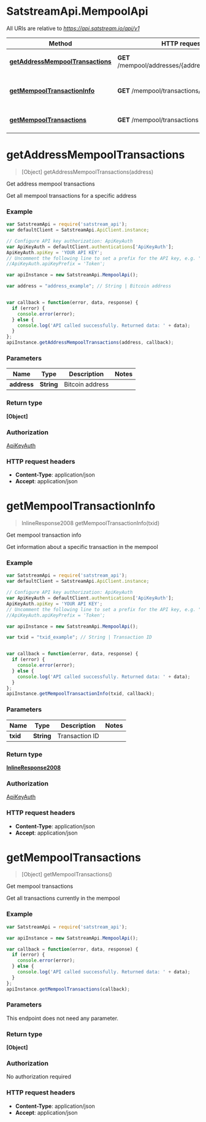 # SatstreamApi.MempoolApi

All URIs are relative to *https://api.satstream.io/api/v1*

Method | HTTP request | Description
------------- | ------------- | -------------
[**getAddressMempoolTransactions**](MempoolApi.md#getAddressMempoolTransactions) | **GET** /mempool/addresses/{address}/transactions | Get address mempool transactions
[**getMempoolTransactionInfo**](MempoolApi.md#getMempoolTransactionInfo) | **GET** /mempool/transactions/{txid} | Get mempool transaction info
[**getMempoolTransactions**](MempoolApi.md#getMempoolTransactions) | **GET** /mempool/transactions | Get mempool transactions


<a name="getAddressMempoolTransactions"></a>
# **getAddressMempoolTransactions**
> [Object] getAddressMempoolTransactions(address)

Get address mempool transactions

Get all mempool transactions for a specific address

### Example
```javascript
var SatstreamApi = require('satstream_api');
var defaultClient = SatstreamApi.ApiClient.instance;

// Configure API key authorization: ApiKeyAuth
var ApiKeyAuth = defaultClient.authentications['ApiKeyAuth'];
ApiKeyAuth.apiKey = 'YOUR API KEY';
// Uncomment the following line to set a prefix for the API key, e.g. "Token" (defaults to null)
//ApiKeyAuth.apiKeyPrefix = 'Token';

var apiInstance = new SatstreamApi.MempoolApi();

var address = "address_example"; // String | Bitcoin address


var callback = function(error, data, response) {
  if (error) {
    console.error(error);
  } else {
    console.log('API called successfully. Returned data: ' + data);
  }
};
apiInstance.getAddressMempoolTransactions(address, callback);
```

### Parameters

Name | Type | Description  | Notes
------------- | ------------- | ------------- | -------------
 **address** | **String**| Bitcoin address | 

### Return type

**[Object]**

### Authorization

[ApiKeyAuth](../README.md#ApiKeyAuth)

### HTTP request headers

 - **Content-Type**: application/json
 - **Accept**: application/json

<a name="getMempoolTransactionInfo"></a>
# **getMempoolTransactionInfo**
> InlineResponse2008 getMempoolTransactionInfo(txid)

Get mempool transaction info

Get information about a specific transaction in the mempool

### Example
```javascript
var SatstreamApi = require('satstream_api');
var defaultClient = SatstreamApi.ApiClient.instance;

// Configure API key authorization: ApiKeyAuth
var ApiKeyAuth = defaultClient.authentications['ApiKeyAuth'];
ApiKeyAuth.apiKey = 'YOUR API KEY';
// Uncomment the following line to set a prefix for the API key, e.g. "Token" (defaults to null)
//ApiKeyAuth.apiKeyPrefix = 'Token';

var apiInstance = new SatstreamApi.MempoolApi();

var txid = "txid_example"; // String | Transaction ID


var callback = function(error, data, response) {
  if (error) {
    console.error(error);
  } else {
    console.log('API called successfully. Returned data: ' + data);
  }
};
apiInstance.getMempoolTransactionInfo(txid, callback);
```

### Parameters

Name | Type | Description  | Notes
------------- | ------------- | ------------- | -------------
 **txid** | **String**| Transaction ID | 

### Return type

[**InlineResponse2008**](InlineResponse2008.md)

### Authorization

[ApiKeyAuth](../README.md#ApiKeyAuth)

### HTTP request headers

 - **Content-Type**: application/json
 - **Accept**: application/json

<a name="getMempoolTransactions"></a>
# **getMempoolTransactions**
> [Object] getMempoolTransactions()

Get mempool transactions

Get all transactions currently in the mempool

### Example
```javascript
var SatstreamApi = require('satstream_api');

var apiInstance = new SatstreamApi.MempoolApi();

var callback = function(error, data, response) {
  if (error) {
    console.error(error);
  } else {
    console.log('API called successfully. Returned data: ' + data);
  }
};
apiInstance.getMempoolTransactions(callback);
```

### Parameters
This endpoint does not need any parameter.

### Return type

**[Object]**

### Authorization

No authorization required

### HTTP request headers

 - **Content-Type**: application/json
 - **Accept**: application/json

